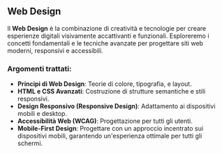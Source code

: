 ## Web Design

Il **Web Design** è la combinazione di creatività e tecnologie per creare esperienze digitali visivamente accattivanti e funzionali. Esploreremo i concetti fondamentali e le tecniche avanzate per progettare siti web moderni, responsivi e accessibili.

### Argomenti trattati:
- **Principi di Web Design**: Teorie di colore, tipografia, e layout.
- **HTML e CSS Avanzati**: Costruzione di strutture semantiche e stili responsivi.
- **Design Responsivo (Responsive Design)**: Adattamento ai dispositivi mobili e desktop.
- **Accessibilità Web (WCAG)**: Progettazione per tutti gli utenti.
- **Mobile-First Design**: Progettare con un approccio incentrato sui dispositivi mobili, garantendo un'esperienza ottimale per tutti gli schermi.
